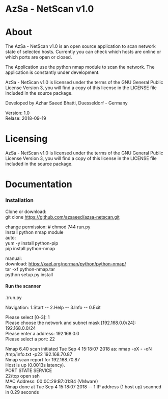 # AzSa - NetScan v1.0 

# About

The AzSa - NetScan v1.0 is an open source application to scan network state of selected hosts.
Currently you can check which hosts are online or which ports are open or closed.

The Application use the python nmap module to scan the network.
The application is constantly under development.

AzSa - NetScan v1.0 is licensed under the terms of the GNU General Public License Version 3,
you will find a copy of this license in the LICENSE file included in the source package.

Developed by Azhar Saeed Bhatti, Duesseldorf - Germany  

Version: 1.0  
Relase: 2018-09-19  


# Licensing
AzSa - NetScan v1.0 is licensed under the terms of the GNU General Public License Version 3, you will find a copy of this license in the LICENSE file included in the source package.


# Documentation

### Installation
Clone or download:  
git clone https://github.com/azsaeed/azsa-netscan.git 

change permission: # chmod 744 run.py   
Install python nmap module  
auto:  
yum -y install python-pip   
pip install python-nmap  

manual:  
download: https://xael.org/norman/python/python-nmap/  
tar -xf python-nmap.tar   
python setup.py install  


#### Run the scanner 
.\run.py 

Navigation:
1.Start -- 2.Help -- 3.Info -- 0.Exit

  Please select [0-3]: 1  
  Please choose the network and subnet mask [192.168.0.0/24]: 192.168.0.0/24  
  Please enter a address: 192.168.0.0  
  Please select a port: 22   

Nmap 6.40 scan initiated Tue Sep  4 15:18:07 2018 as: nmap -oX - -oN /tmp/info.txt -p22 192.168.70.87  
Nmap scan report for 192.168.70.87  
Host is up (0.0013s latency).  
PORT   STATE SERVICE  
22/tcp open  ssh  
MAC Address: 00:0C:29:B7:01:B4 (VMware)  
Nmap done at Tue Sep  4 15:18:07 2018 -- 1 IP address (1 host up) scanned in 0.29 seconds  

